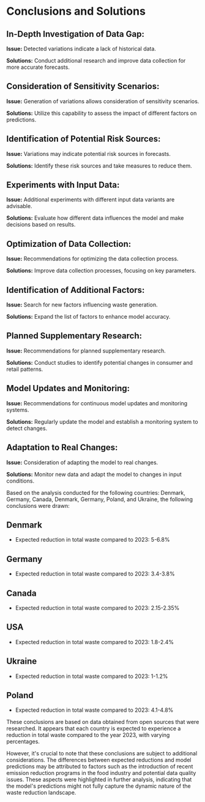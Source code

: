 # Conclusions and Solutions

## In-Depth Investigation of Data Gap:

**Issue:** Detected variations indicate a lack of historical data.

**Solutions:** Conduct additional research and improve data collection for more accurate forecasts.

## Consideration of Sensitivity Scenarios:

**Issue:** Generation of variations allows consideration of sensitivity scenarios.

**Solutions:** Utilize this capability to assess the impact of different factors on predictions.

## Identification of Potential Risk Sources:

**Issue:** Variations may indicate potential risk sources in forecasts.

**Solutions:** Identify these risk sources and take measures to reduce them.

## Experiments with Input Data:

**Issue:** Additional experiments with different input data variants are advisable.

**Solutions:** Evaluate how different data influences the model and make decisions based on results.

## Optimization of Data Collection:

**Issue:** Recommendations for optimizing the data collection process.

**Solutions:** Improve data collection processes, focusing on key parameters.

## Identification of Additional Factors:

**Issue:** Search for new factors influencing waste generation.

**Solutions:** Expand the list of factors to enhance model accuracy.

## Planned Supplementary Research:

**Issue:** Recommendations for planned supplementary research.

**Solutions:** Conduct studies to identify potential changes in consumer and retail patterns.

## Model Updates and Monitoring:

**Issue:** Recommendations for continuous model updates and monitoring systems.

**Solutions:** Regularly update the model and establish a monitoring system to detect changes.

## Adaptation to Real Changes:

**Issue:** Consideration of adapting the model to real changes.

**Solutions:** Monitor new data and adapt the model to changes in input conditions.



Based on the analysis conducted for the following countries: Denmark, Germany, Canada, Denmark, Germany, Poland, and Ukraine, the following conclusions were drawn:

## Denmark

- Expected reduction in total waste compared to 2023: 5-6.8%

## Germany

- Expected reduction in total waste compared to 2023: 3.4-3.8%

## Canada

- Expected reduction in total waste compared to 2023: 2.15-2.35%

## USA

- Expected reduction in total waste compared to 2023: 1.8-2.4%

## Ukraine

- Expected reduction in total waste compared to 2023: 1-1.2%

## Poland

- Expected reduction in total waste compared to 2023: 4.1-4.8%

These conclusions are based on data obtained from open sources that were researched. It appears that each country is expected to experience a reduction in total waste compared to the year 2023, with varying percentages.

However, it's crucial to note that these conclusions are subject to additional considerations. The differences between expected reductions and model predictions may be attributed to factors such as the introduction of recent emission reduction programs in the food industry and potential data quality issues. These aspects were highlighted in further analysis, indicating that the model's predictions might not fully capture the dynamic nature of the waste reduction landscape.
